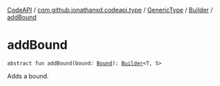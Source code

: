 [CodeAPI](../../../index.md) / [com.github.jonathanxd.codeapi.type](../../index.md) / [GenericType](../index.md) / [Builder](index.md) / [addBound](.)

# addBound

`abstract fun addBound(bound: `[`Bound`](../-bound/index.md)`): `[`Builder`](index.md)`<T, S>`

Adds a bound.


